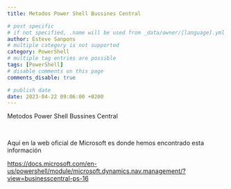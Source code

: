```yaml
---
title: Metodos Power Shell Bussines Central

# post specific
# if not specified, .name will be used from _data/owner/[language].yml
author: Esteve Sanpons
# multiple category is not supported
category: PowerShell
# multiple tag entries are possible
tags: [PowerShell]
# disable comments on this page
comments_disable: true

# publish date
date: 2023-04-22 09:06:00 +0200
---
```


<!-- outline-start -->

Metodos Power Shell Bussines Central

<br>
<!-- outline-end -->

Aquí en la web oficial de Microsoft es donde hemos encontrado esta información

https://docs.microsoft.com/en-us/powershell/module/microsoft.dynamics.nav.management/?view=businesscentral-ps-16
